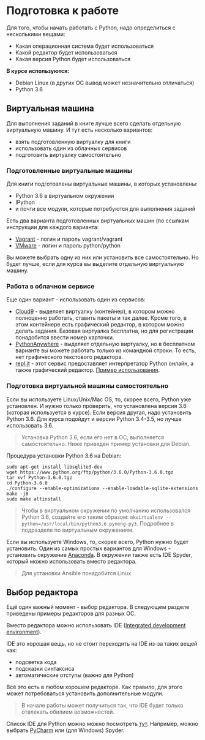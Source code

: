 # Подготовка к работе

Для того, чтобы начать работать с Python, надо определиться с несколькими вещами:
* Какая операционная система будет использоваться
* Какой редактор будет использоваться
* Какая версия Python будет использоваться

__В курсе используются:__
* Debian Linux (в других ОС вывод может незначительно отличаться)
* Python 3.6

## Виртуальная машина

Для выполнения заданий в книге лучше всего сделать отдельную виртуальную машину.
И тут есть несколько вариантов:
* взять подготовленную виртуалку для книги
* использовать один из облачных сервисов
* подготовить виртуалку самостоятельно

### Подготовленные виртуальные машины

Для книги подготовлены виртуальные машины, в которых установлены:

* Python 3.6 в виртуальном окружении
* IPython
* и почти все модули, которые потребуются для выполнения заданий

Есть два варианта подготовленных виртуальных машин (по ссылкам инструкции для каждого варианта:

* [Vagrant](https://github.com/natenka/pyneng-examples-exercises/blob/python3/exercises/vm/vagrant.md) - логин и пароль vagrant/vagrant
* [VMware](https://github.com/natenka/pyneng-examples-exercises/blob/python3/exercises/vm/vmware.md) - логин и пароль python/python

Вы можете выбрать одну из них или установить все самостоятельно.
Но будет лучше, если для курса вы выделите отдельную виртуальную машину.

### Работа в облачном сервисе

Еще один вариант - использовать один из сервисов:

* [Cloud9](https://c9.io/) - выделяет виртуалку (контейнер), в котором можно полноценно работать, ставить пакеты и так далее. Кроме того, в этом контейнере есть графический редактор, в котором можно делать задания. Базовая виртуалка бесплатна, но для регистрации понадобится ввести номер карточки.
* [PythonAnywhere](https://www.pythonanywhere.com/) - выделяет отдельную виртуалку, но в бесплатном варианте вы можете работать только из командной строки. То есть, нет графического текстового редактора.
* [repl.it](https://repl.it) - этот сервис предоставляет интерпретатор Python онлайн, а также графический редактор. [Пример использования](https://repl.it/KSIp/3).

### Подготовка виртуальной машины самостоятельно

Если вы используете Linux/Unix/Mac OS, то, скорее всего, Python уже установлен. И нужно только проверить, что установлена версия 3.6 (которая используется в курсе).
Если версия другая, надо установить Python 3.6.
Для курса подойдут и версии Python 3.4-3.5, но лучше использовать 3.6.

> Установка Python 3.6, если его нет в ОС, выполняется самостоятельно. Ниже приведен пример установки для Debian.

Процедура установки Python 3.6 на Debian:
```
sudo apt-get install libsqlite3-dev
wget https://www.python.org/ftp/python/3.6.0/Python-3.6.0.tgz
tar xvf Python-3.6.0.tgz
cd Python-3.6.0
./configure --enable-optimizations --enable-loadable-sqlite-extensions
make -j8
sudo make altinstall
```

> Чтобы в виртуальном окружении по умолчанию использовался Python 3.6, создайте его таким образом: ```mkvirtualenv --python=/usr/local/bin/python3.6 pyneng-py3```. Подробнее в подразделе по виртуальным окружениям.

Если вы используете Windows, то, скорее всего, Python нужно будет установить.
Один из самых простых вариантов для Windows - установить окружение [Anaconda](https://www.continuum.io/downloads).
В окружении также есть IDE Spyder, который можно использовать вместо редактора.

> Для установки Ansible понадобится Linux.

## Выбор редактора

Ещё один важный момент - выбор редактора. В следующем разделе приведены примеры редакторов для разных ОС.

Вместо редактора можно использовать IDE ([Integrated development environment](https://en.wikipedia.org/wiki/Integrated_development_environment)). 

IDE это хорошая вещь, но не стоит переходить на IDE из-за таких вещей как:
* подсветка кода
* подсказки синтаксиса
* автоматические отступы (важно для Python)

Всё это есть в любом хорошем редакторе. Как правило, для этого может потребоваться установить дополнительные модули.

> В начале работы может получиться так, что IDE будет только отвлекать обилием возможностей.

Список IDE для Python можно можно посмотреть [тут](https://wiki.python.org/moin/IntegratedDevelopmentEnvironments). Например, можно выбрать [PyCharm](http://www.jetbrains.com/pycharm/) или (для Windows) Spyder.


